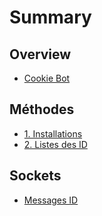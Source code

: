 # Summary

## Overview

* [Cookie Bot](README.md)

## Méthodes

* [1. Installations ](methods.md)
* [2. Listes des ID](listes-des-id.md)

## Sockets

* [Messages ID](sockets/messages-id.md)

